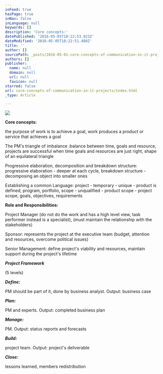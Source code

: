 ```yaml
---
inFeed: true
hasPage: true
inNav: false
inLanguage: null
keywords: []
description: 'Core concepts:'
datePublished: '2016-05-05T18:22:53.923Z'
dateModified: '2016-05-05T18:22:51.480Z'
title: ''
author: []
sourcePath: _posts/2016-05-01-core-concepts-of-communication-in-it-projects.md
authors: []
publisher:
  name: null
  domain: null
  url: null
  favicon: null
starred: false
url: core-concepts-of-communication-in-it-projects/index.html
_type: Article

---
```

![](https://the-grid-user-content.s3-us-west-2.amazonaws.com/145b4ca8-8945-41ba-a29f-1150530a595e.jpg)

**Core concepts:**

the purpose of work is to achieve a goal, work produces a product or service that achieves a goal

The PM's triangle of imbalance :balance between time, goals and resource, projects are successful when time goals and resources are just right, shape of an equilateral triangle

Progressive elaboration, decomposition and breakdown structure: progressive elaboration - deeper at each cycle, breakdown structure - decomposing an object into smaller ones

Establishing a common Language: project - temporary - unique - product is defined, program, portfolio, scope - unqualified - product scope - project scope, goals, objectives, requirements

**Role and Responsibilities:**

Project Manager (do not do the work and has a high level view, task performer instead is a specialist), (must maintain the relationship with the stakeholders)

Sponsor: represents the project at the executive team (budget, attention and resources, overcome political issues)

Senior Management: define project's viability and resources, maintain support during the project's lifetime

**_Project Framework_**

(5 levels)

_**Define:**_

PM should be part of it, done by business analyst. Output: business case

**_Plan:_**

PM and experts. Output: completed business plan

**_Manage:_**

PM. Output: status reports and forecasts

**_Build:_**

project team. Output: project's deliverable

**_Close:_**

lessons learned, members redistribution